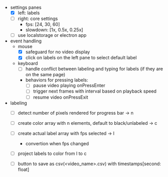 - settings panes
    - [x] left: labels
    - [ ] right: core settings
        - fps: [24, 30, 60]
        - slowdown: [1x, 0.5x, 0.25x]
    - [ ] use localstorage or electron app
- event handling
    - mouse
        - [x] safeguard for no video display
        - [x] click on labels on the left pane to select default label
    - keyboard
        - [ ] handle conflict between labeling and typing for labels (if they are on the same page)
        - behaviors for pressing labels:
            - [ ] pause video playing onPressEnter
            - [ ] trigger next frames with interval based on playback speed
            - [ ] resume video onPressExit
- labeling
    - [ ] detect number of pixels rendered for progress bar -> n
    - [ ] create color array with n elements, default to black/unlabeled -> c
    - [ ] create actual label array with fps selected -> l
        - convertion when fps changed
    - [ ] project labels to color from l to c
    - [ ] button to save as csv(<video_name>.csv) with timestamps[second: float]

